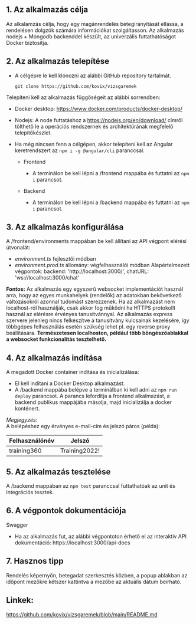 

## **1. Az alkalmazás célja**

Az alkalamzás célja, hogy egy magánrendelés betegirányítását ellássa, a rendelésen dolgzók számára információkat szolgáltasson.
Az alkalmazás nodejs + Mongodb backenddel készült, az univerzális futtathatóságot Docker biztosítja.

## **2. Az alkalmazás telepítése**


- A célgépre le kell klónozni az alábbi GitHub repository tartalmát.

   `git clone https://github.com/kovix/vizsgaremek`

Telepíteni kell az alkalmazás függőségeit az alábbi sorrendben:
- Docker desktop: https://www.docker.com/products/docker-desktop/
- Nodejs: A node futtatáshoz a https://nodejs.org/en/download/ címről tölthető le a operációs rendszernek és architektúrának megfelelő telepítőkészlet.

- Ha még nincsen fenn a célgépen, akkor telepíteni kell az Angular keretrendszert az `npm i -g @angular/cli` paranccsal.

    - Frontend

        - A terminálon be kell lépni a /frontend mappába és futtatni az `npm i` parancsot.  

    - Backend

        - A terminálon be kell lépni a /backend mappába és futtatni az `npm i` parancsot.
    

## **3. Az alkalmazás konfigurálása**

A /frontend/environments mappában be kell állítani az API végpont elérési útvonalát: 

  - _environment.ts_ fejlesztői módban 
  - _environment.prod.ts_ állomány: végfelhasználói módban
Alapértelmezett végpontok:
backend:  'http://localhost:3000/',
chatURL:  'ws://localhost:3000/chat'

**Fontos:** Az alkalmazás egy egyszerű websocket implementációt használ arra, hogy az egyes munkahelyek (rendelők) az adatokban bekövetkező változásokról azonnal tudomást szerezzenek. Ha az alkalmazást nem localhost-ról használják, csak akkor fog működni ha HTTPS protokollt használ az elérésre érvényes tanusítvánnyal. Az alkalmazás express szervere jelenleg nincs felkészítve a tanusítvány kulcsainak kezelésére, így többgépes felhasználás esetén szükség lehet pl. egy reverse proxy beállítására. **Természetesen localhoston, például több böngészőablakkal a websocket funkcionalitás tesztelhető.**


## **4. Az alkalmazás indítása**

A megadott Docker container indítása és inicializálása:

- El kell indítani a Docker Desktop alkalmazást.
- A /backend mappába belépve a terminálban ki kell adni az `npm run deploy` parancsot.  A parancs lefordítja a frontend alkalmazást, a backend publikus mappájába másolja, majd inicializálja a docker konténert.

_Megjegyzés_:  
A belépéshez egy érvényes e-mail-cím és jelszó páros (példa):  

Felhasználónév | Jelszó
------------ | -------------
training360 | Training2022!


## **5. Az alkalmazás tesztelése**

A /backend mappában az `npm test` paranccsal futtathatóak az unit és integrációs tesztek.  

## **6. A végpontok dokumentációja**

Swagger 
- Ha az alkalmazás fut, az alábbi végpontoton érhető el az interaktív API dokumentáció: https://localhost:3000/api-docs

## **7. Hasznos tipp**

Rendelés képernyőn, betegadat szerkesztés közben, a popup ablakban az időpont mezőkre kétszer kattintva a mezőbe az aktuális dátum beírható.


## **Linkek:**  

https://github.com/kovix/vizsgaremek/blob/main/README.md
